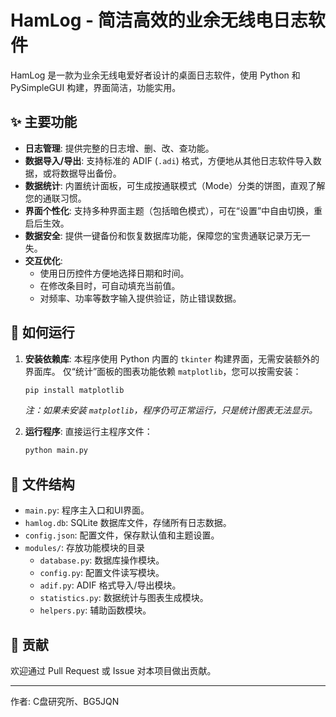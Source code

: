 # HamLog - 简洁高效的业余无线电日志软件

HamLog 是一款为业余无线电爱好者设计的桌面日志软件，使用 Python 和 PySimpleGUI 构建，界面简洁，功能实用。

## ✨ 主要功能

- **日志管理**: 提供完整的日志增、删、改、查功能。
- **数据导入/导出**: 支持标准的 ADIF (`.adi`) 格式，方便地从其他日志软件导入数据，或将数据导出备份。
- **数据统计**: 内置统计面板，可生成按通联模式（Mode）分类的饼图，直观了解您的通联习惯。
- **界面个性化**: 支持多种界面主题（包括暗色模式），可在“设置”中自由切换，重启后生效。
- **数据安全**: 提供一键备份和恢复数据库功能，保障您的宝贵通联记录万无一失。
- **交互优化**:
    - 使用日历控件方便地选择日期和时间。
    - 在修改条目时，可自动填充当前值。
    - 对频率、功率等数字输入提供验证，防止错误数据。

## 🚀 如何运行

1.  **安装依赖库**:
    本程序使用 Python 内置的 `tkinter` 构建界面，无需安装额外的界面库。
    仅“统计”面板的图表功能依赖 `matplotlib`，您可以按需安装：
    ```bash
    pip install matplotlib
    ```
    *注：如果未安装 `matplotlib`，程序仍可正常运行，只是统计图表无法显示。*

2.  **运行程序**:
    直接运行主程序文件：
    ```bash
    python main.py
    ```

## 📝 文件结构

- `main.py`: 程序主入口和UI界面。
- `hamlog.db`: SQLite 数据库文件，存储所有日志数据。
- `config.json`: 配置文件，保存默认值和主题设置。
- `modules/`: 存放功能模块的目录
    - `database.py`: 数据库操作模块。
    - `config.py`: 配置文件读写模块。
    - `adif.py`: ADIF 格式导入/导出模块。
    - `statistics.py`: 数据统计与图表生成模块。
    - `helpers.py`: 辅助函数模块。

## 🤝 贡献

欢迎通过 Pull Request 或 Issue 对本项目做出贡献。

---
作者: C盘研究所、BG5JQN
